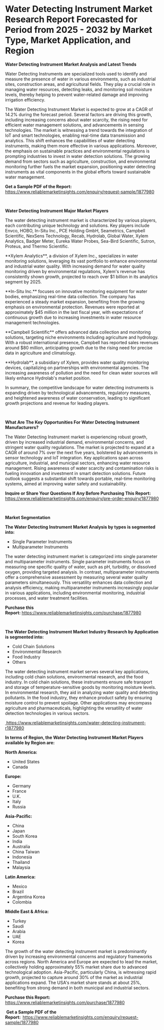 <p><h1>Water Detecting Instrument Market Research Report Forecasted for Period from 2025 -  2032 by Market Type, Market Application, and Region</h1></p><p><strong>Water Detecting Instrument Market Analysis and Latest Trends</strong></p>
<p><p>Water Detecting Instruments are specialized tools used to identify and measure the presence of water in various environments, such as industrial sites, construction areas, and agricultural fields. They play a crucial role in managing water resources, detecting leaks, and monitoring soil moisture levels, thereby helping to prevent water-related damage and improving irrigation efficiency.</p><p>The Water Detecting Instrument Market is expected to grow at a CAGR of 14.2% during the forecast period. Several factors are driving this growth, including increasing concerns about water scarcity, the rising need for efficient water management solutions, and advancements in sensing technologies. The market is witnessing a trend towards the integration of IoT and smart technologies, enabling real-time data transmission and analytics. This shift enhances the capabilities of water detecting instruments, making them more effective in various applications. Moreover, the emphasis on sustainable practices and environmental regulations is prompting industries to invest in water detection solutions. The growing demand from sectors such as agriculture, construction, and environmental monitoring further fuels the market expansion, positioning water detecting instruments as vital components in the global efforts toward sustainable water management.</p></p>
<p><strong>Get a Sample PDF of the Report:&nbsp;</strong> <a href="https://www.reliablemarketinsights.com/enquiry/request-sample/1877980?utm_campaign=3047&utm_medium=2&utm_source=Github&utm_content=ia&utm_term=12042025&utm_id=water-detecting-instrument">https://www.reliablemarketinsights.com/enquiry/request-sample/1877980</a></p>
<p>&nbsp;</p>
<p><strong>Water Detecting Instrument Major Market Players</strong></p>
<p><p>The water detecting instrument market is characterized by various players, each contributing unique technology and solutions. Key players include Envco, HOBO, In-Situ Inc., PCE Holding GmbH, Seametrics, Campbell Scientific, NexSens Technology, Recab, Hydrolab, Global Water, Xylem Analytics, Badger Meter, Eureka Water Probes, Sea-Bird Scientific, Sutron, Proteus, and Thermo Scientific.</p><p>**Xylem Analytics**, a division of Xylem Inc., specializes in water monitoring solutions, leveraging its vast portfolio to enhance environmental and industrial water quality. With increasing demand for water quality monitoring driven by environmental regulations, Xylem's revenue has consistently shown growth, projected to reach over $1 billion in its analytics segment by 2025.</p><p>**In-Situ Inc.** focuses on innovative monitoring equipment for water bodies, emphasizing real-time data collection. The company has experienced a steady market expansion, benefiting from the growing emphasis on environmental protection. Revenues were reported at approximately $45 million in the last fiscal year, with expectations of continuous growth due to increasing investments in water resource management technologies.</p><p>**Campbell Scientific** offers advanced data collection and monitoring solutions, targeting niche environments including agriculture and hydrology. With a robust international presence, Campbell has reported sales revenues around $80 million, anticipating growth due to the rising need for precise data in agriculture and climatology.</p><p>**Hydrolab**, a subsidiary of Xylem, provides water quality monitoring devices, capitalizing on partnerships with environmental agencies. The increasing awareness of pollution and the need for clean water sources will likely enhance Hydrolab's market position.</p><p>In summary, the competitive landscape for water detecting instruments is expanding driven by technological advancements, regulatory measures, and heightened awareness of water conservation, leading to significant growth projections and revenue for leading players.</p></p>
<p>&nbsp;</p>
<p><strong>What Are The Key Opportunities For Water Detecting Instrument Manufacturers?</strong></p>
<p><p>The Water Detecting Instrument market is experiencing robust growth, driven by increased industrial demand, environmental concerns, and stringent water quality regulations. The market is projected to expand at a CAGR of around 7% over the next five years, bolstered by advancements in sensor technology and IoT integration. Key applications span across agriculture, industrial, and municipal sectors, enhancing water resource management. Rising awareness of water scarcity and contamination risks is fueling innovation and investment in smart detection solutions. Future outlook suggests a substantial shift towards portable, real-time monitoring systems, aimed at improving water safety and sustainability.</p></p>
<p><strong>Inquire or Share Your Questions If Any Before Purchasing This Report:</strong> <a href="https://www.reliablemarketinsights.com/enquiry/pre-order-enquiry/1877980?utm_campaign=3047&utm_medium=2&utm_source=Github&utm_content=ia&utm_term=12042025&utm_id=water-detecting-instrument">https://www.reliablemarketinsights.com/enquiry/pre-order-enquiry/1877980</a></p>
<p>&nbsp;</p>
<p><strong>Market Segmentation</strong></p>
<p><strong>The Water Detecting Instrument Market Analysis by types is segmented into:</strong></p>
<p><ul><li>Single Parameter Instruments</li><li>Multiparameter Instruments</li></ul></p>
<p><p>The water detecting instrument market is categorized into single parameter and multiparameter instruments. Single parameter instruments focus on measuring one specific quality of water, such as pH, turbidity, or dissolved oxygen, providing targeted analysis. In contrast, multiparameter instruments offer a comprehensive assessment by measuring several water quality parameters simultaneously. This versatility enhances data collection and analysis efficiency, making multiparameter instruments increasingly popular in various applications, including environmental monitoring, industrial processes, and water treatment facilities.</p></p>
<p><strong>Purchase this Report:&nbsp;</strong><a href="https://www.reliablemarketinsights.com/purchase/1877980?utm_campaign=3047&utm_medium=2&utm_source=Github&utm_content=ia&utm_term=12042025&utm_id=water-detecting-instrument">https://www.reliablemarketinsights.com/purchase/1877980</a></p>
<p>&nbsp;</p>
<p><strong>The Water Detecting Instrument Market Industry Research by Application is segmented into:</strong></p>
<p><ul><li>Cold Chain Solutions</li><li>Environmental Research</li><li>Food Industry</li><li>Others</li></ul></p>
<p><p>The water detecting instrument market serves several key applications, including cold chain solutions, environmental research, and the food industry. In cold chain solutions, these instruments ensure safe transport and storage of temperature-sensitive goods by monitoring moisture levels. In environmental research, they aid in analyzing water quality and detecting pollutants. In the food industry, they enhance product safety by ensuring moisture control to prevent spoilage. Other applications may encompass agriculture and pharmaceuticals, highlighting the versatility of water detection technologies in various sectors.</p></p>
<p><a href="https://www.reliablemarketinsights.com/water-detecting-instrument-r1877980?utm_campaign=3047&utm_medium=2&utm_source=Github&utm_content=ia&utm_term=12042025&utm_id=water-detecting-instrument">&nbsp;https://www.reliablemarketinsights.com/water-detecting-instrument-r1877980</a></p>
<p><strong>In terms of Region, the Water Detecting Instrument Market Players available by Region are:</strong></p>
<p>
    <p> <strong> North America: </strong>
        <ul>
            <li>United States</li>
            <li>Canada</li>
        </ul>
        </p> 
    <p> <strong> Europe: </strong>
        <ul>
            <li>Germany</li>
            <li>France</li>
            <li>U.K.</li>
            <li>Italy</li>
            <li>Russia</li>
        </ul>
        </p> 
    <p> <strong> Asia-Pacific: </strong>
        <ul>
            <li>China</li>
            <li>Japan</li>
            <li>South Korea</li>
            <li>India</li>
            <li>Australia</li>
            <li>China Taiwan</li>
            <li>Indonesia</li>
            <li>Thailand</li>
            <li>Malaysia</li>
        </ul>
        </p> 
    <p> <strong> Latin America: </strong>
        <ul>
            <li>Mexico</li>
            <li>Brazil</li>
            <li>Argentina Korea</li>
            <li>Colombia</li>
        </ul>
        </p> 
    <p> <strong> Middle East & Africa: </strong>
        <ul>
            <li>Turkey</li>
            <li>Saudi</li>
            <li>Arabia</li>
            <li>UAE</li>
            <li>Korea</li>
        </ul>
    </p>
    </p>
<p><p>The growth of the water detecting instrument market is predominantly driven by increasing environmental concerns and regulatory frameworks across regions. North America and Europe are expected to lead the market, collectively holding approximately 55% market share due to advanced technological adoption. Asia-Pacific, particularly China, is witnessing rapid growth, projected to capture around 30% of the market as industrial applications expand. The USA's market share stands at about 25%, benefiting from strong demand in both municipal and industrial sectors.</p></p>
<p><strong>Purchase this Report: </strong><a href="https://www.reliablemarketinsights.com/purchase/1877980?utm_campaign=3047&utm_medium=2&utm_source=Github&utm_content=ia&utm_term=12042025&utm_id=water-detecting-instrument">https://www.reliablemarketinsights.com/purchase/1877980</a></p>
<p>&nbsp;<strong>Get a Sample PDF of the Report:&nbsp;&nbsp;</strong><a href="https://www.reliablemarketinsights.com/enquiry/request-sample/1877980?utm_campaign=3047&utm_medium=2&utm_source=Github&utm_content=ia&utm_term=12042025&utm_id=water-detecting-instrument">https://www.reliablemarketinsights.com/enquiry/request-sample/1877980</a></p>
<p><strong></strong></p>
<p><p></p><p></p><p></p></p>